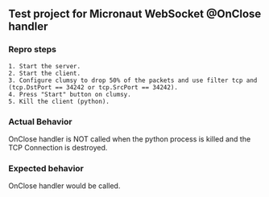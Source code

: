 ## Test project for Micronaut WebSocket @OnClose handler

### Repro steps

```
1. Start the server.
2. Start the client.
3. Configure clumsy to drop 50% of the packets and use filter tcp and (tcp.DstPort == 34242 or tcp.SrcPort == 34242).
4. Press "Start" button on clumsy.
5. Kill the client (python).
```

### Actual Behavior
OnClose handler is NOT called when the python process is killed and the TCP Connection is destroyed.

### Expected behavior
OnClose handler would be called.



